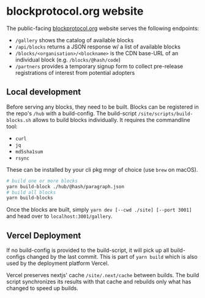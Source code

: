# blockprotocol.org website

The public-facing [blockprotocol.org](https://blockprotocol.org) website serves the following endpoints:

- `/gallery` shows the catalog of available blocks
- `/api/blocks` returns a JSON response w/ a list of available blocks
- `/blocks/<organisation>/<blockname>` is the CDN base-URL of an individual block (e.g. `/blocks/@hash/code`)
- `/partners` provides a temporary signup form to collect pre-release registrations of interest from potential adopters

## Local development

Before serving any blocks, they need to be built. Blocks can be registered in the repo's `/hub`
with a build-config. The build-script `/site/scripts/build-blocks.sh` allows to build blocks
individually. It requires the commandline tool:

- `curl`
- `jq`
- `md5sha1sum`
- `rsync`

These can be installed by your cli pkg mngr of choice (use `brew` on macOS).

```sh
# build one or more blocks
yarn build-block ./hub/@hash/paragraph.json
# build all blocks
yarn build-blocks
```

Once the blocks are built, simply `yarn dev [--cwd ./site] [--port 3001]` and head over to
`localhost:3001/gallery`.

## Vercel Deployment

If no build-config is provided to the build-script, it will pick up all build-configs changed by the
last commit. This is part of `yarn build` which is also used by the deployment platform Vercel.

Vercel preserves nextjs' cache `/site/.next/cache` between builds. The build script synchronizes its
results with that cache and rebuilds only what has changed to speed up builds.
